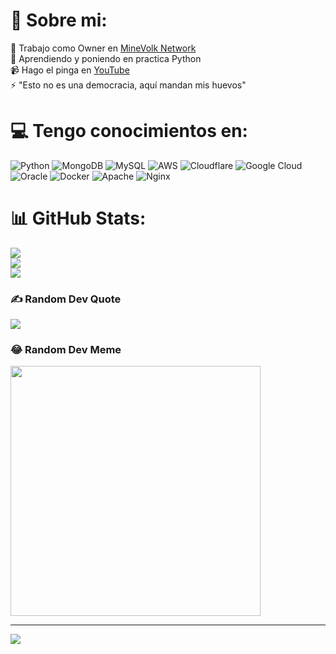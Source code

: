 # 💫 Sobre mi:
🔭 Trabajo como Owner en [MineVolk Network](https://minevolk.com)<br>🌱 Aprendiendo y poniendo en practica Python<br>📹 Hago el pinga en [YouTube](https://www.youtube.com/@El_TayArin)<br>⚡ "Esto no es una democracia, aquí mandan mis huevos"


# 💻 Tengo conocimientos en:
![Python](https://img.shields.io/badge/python-3670A0?style=for-the-badge&logo=python&logoColor=ffdd54)
![MongoDB](https://img.shields.io/badge/MongoDB-%234ea94b.svg?style=for-the-badge&logo=mongodb&logoColor=white)
![MySQL](https://img.shields.io/badge/mysql-4479A1.svg?style=for-the-badge&logo=mysql&logoColor=white)
![AWS](https://img.shields.io/badge/AWS-%23FF9900.svg?style=for-the-badge&logo=amazon-aws&logoColor=white)
![Cloudflare](https://img.shields.io/badge/Cloudflare-F38020?style=for-the-badge&logo=Cloudflare&logoColor=white)
![Google Cloud](https://img.shields.io/badge/GoogleCloud-%234285F4.svg?style=for-the-badge&logo=google-cloud&logoColor=white)
![Oracle](https://img.shields.io/badge/Oracle-F80000?style=for-the-badge&logo=oracle&logoColor=white)
![Docker](https://img.shields.io/badge/docker-%230db7ed.svg?style=for-the-badge&logo=docker&logoColor=white)
![Apache](https://img.shields.io/badge/apache-%23D42029.svg?style=for-the-badge&logo=apache&logoColor=white)
![Nginx](https://img.shields.io/badge/nginx-%23009639.svg?style=for-the-badge&logo=nginx&logoColor=white)

# 📊 GitHub Stats:
![](https://github-readme-stats.vercel.app/api?username=El-TayArin&theme=synthwave&hide_border=false&include_all_commits=false&count_private=false)<br/>
![](https://github-readme-streak-stats.herokuapp.com/?user=El-TayArin&theme=synthwave&hide_border=false)<br/>
![](https://github-readme-stats.vercel.app/api/top-langs/?username=El-TayArin&theme=synthwave&hide_border=false&include_all_commits=false&count_private=false&layout=compact)

### ✍️ Random Dev Quote
![](https://quotes-github-readme.vercel.app/api?type=horizontal&theme=radical)

### 😂 Random Dev Meme
<img src='https://randommeme-five.vercel.app/' style="height: 400px;"/>

---
[![](https://visitcount.itsvg.in/api?id=El-TayArin&icon=0&color=0)](https://visitcount.itsvg.in)
